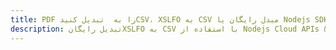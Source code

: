 ---title: PDF را به  تبدیل کنیدCSV، XSLFO به CSV مبدل رایگان یا Nodejs SDKdescription: تبدیل رایگانXSLFO به CSV با استفاده از Nodejs Cloud APIs & SDK همچنین اسناد PDF را در Cloud ایجاد، ویرایش و رندر کنید.---